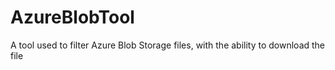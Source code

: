 # AzureBlobTool
A tool used to filter Azure Blob Storage files, with the ability to download the file

